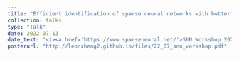 ```yaml
---
title: "Efficient identification of sparse neural networks with butterfly structure"
collection: talks
type: "Talk"
date: 2022-07-13
date_text: "<i><a href='https://www.sparseneural.net/'>SNN Workshop 2022</a></i>"
posterurl: "http://leonzheng2.github.io/files/22_07_snn_workshop.pdf"
---
```

